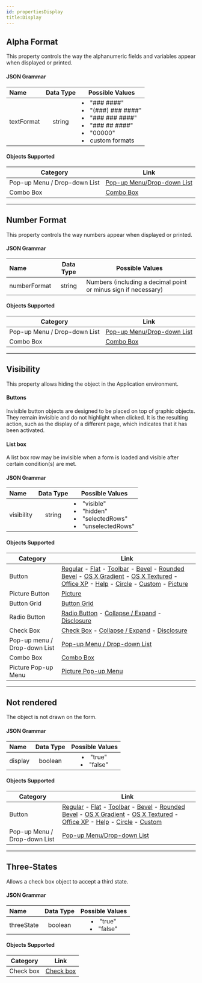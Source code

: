```yaml
---
id: propertiesDisplay
title:Display
---
```

## Alpha Format

This property controls the way the alphanumeric fields and variables appear when displayed or printed.



#### JSON Grammar

|Name|Data Type|Possible Values|
|:---|:---:|---|
|textFormat|string|<li>"### ####"<li> "(###) ### ####"<li> "### ### ####"<li> "### ## ####"<li> "00000"<li> custom formats|


#### Objects Supported

|Category|Link|
|---|---|
|Pop-up Menu / Drop-down List |[Pop-up Menu/Drop-down List](popupMenuDropdownList_overview.md) |
|Combo Box|[Combo Box](comboBox_overview.md)|

<hr>

## Number Format

This property controls the way numbers appear when displayed or printed.


#### JSON Grammar

|Name|Data Type|Possible Values|
|:---|:---:|---|
|numberFormat|string|Numbers (including a decimal point or minus sign if necessary)|


#### Objects Supported

|Category|Link|
|---|---|
|Pop-up Menu / Drop-down List |[Pop-up Menu/Drop-down List](popupMenuDropdownList_overview.md) |
|Combo Box|[Combo Box](comboBox_overview.md)|

<hr>

## Visibility

This property allows hiding the object in the Application environment. 

#### Buttons
Invisible button objects are designed to be placed on top of graphic objects. They remain invisible and do not highlight when clicked. It is the resulting action, such as the display of a different page, which indicates that it has been activated. 

#### List box
A list box row may be invisible when a form is loaded and visible after certain condition(s) are met. 


#### JSON Grammar

|Name|Data Type|Possible Values|
|:---|:---:|---|
|visibility|string|<li>"visible"<li>"hidden"<li> "selectedRows"<li> "unselectedRows"|


#### Objects Supported

|Category|Link|
|---|---|
|Button|[Regular](button_overview.md#regular) - [Flat](button_overview.md#regular) - [Toolbar](button_overview.md#toolbar) - [Bevel](button_overview.md#bevel) - [Rounded Bevel](button_overview.md#Rounded-bevel) - [OS X Gradient](button_overview.md#os-x-gradient) - [OS X Textured](button_overview.md#os-x-textured) - [Office XP](button_overview.md#office-XP) - [Help](button_overview.md#help) - [Circle](button_overview.md#circle) - [Custom](button_overview.md#custom) - [Picture](pictureButton_overview.md)|
|Picture Button|[Picture](pictureButton_overview.md)|
|Button Grid|[Button Grid](buttonGrid_overview.md)|
|Radio Button|[Radio Button](radio_overview.md) - [Collapse / Expand](radio_overview.md#collapse) - [Disclosure](radio_overview.md#disclosure)|
|Check Box|[Check Box](checkBox_overview.md) - [Collapse / Expand](checkBox_overview.md#collapse) - [Disclosure](checkBox_overview.md#disclosure)|
|Pop-up menu / Drop-down List|[Pop-up Menu / Drop-down List](popupMenuDropdownList_overview.md)|
|Combo Box|[Combo Box](comboBox_overview.md)|
|Picture Pop-up Menu|[Picture Pop-up Menu](picturePopupMenu_overview.md)|


<hr>

## Not rendered

The object is not drawn on the form.


#### JSON Grammar

|Name|Data Type|Possible Values|
|:---|:---:|:---:|
|display| boolean|<li>"true" <li>"false"

#### Objects Supported

|Category|Link|
|---|---|
|Button|[Regular](button_overview.md#regular) - [Flat](button_overview.md#regular) - [Toolbar](button_overview.md#toolbar) - [Bevel](button_overview.md#bevel) - [Rounded Bevel](button_overview.md#Rounded-bevel) - [OS X Gradient](button_overview.md#os-x-gradient) - [OS X Textured](button_overview.md#os-x-textured) - [Office XP](button_overview.md#office-XP) - [Help](button_overview.md#help) - [Circle](button_overview.md#circle) - [Custom](button_overview.md#custom)|
|Pop-up Menu / Drop-down List |[Pop-up Menu/Drop-down List](popupMenuDropdownList_overview.md) |

<hr>

## Three-States

Allows a check box object to accept a third state.


#### JSON Grammar

|Name|Data Type|Possible Values|
|:---|:---:|:---:|
|threeState| boolean|<li>"true" <li>"false"

#### Objects Supported

|Category|Link|
|---|---|
|Check box|[Check box](checkbox_overview.md)|
